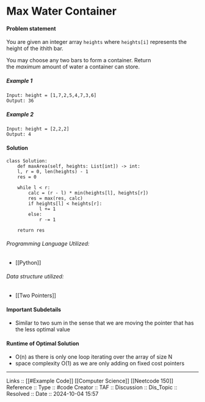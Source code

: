 # Max Water Container

#### Problem statement
You are given an integer array `heights` where `heights[i]` represents the height of the ithith bar.

You may choose any two bars to form a container. Return the _maximum_ amount of water a container can store.

##### Example 1
```
Input: height = [1,7,2,5,4,7,3,6]
Output: 36
```
##### Example 2
```
Input: height = [2,2,2]
Output: 4
```
#### Solution
```
class Solution:
	def maxArea(self, heights: List[int]) -> int:
	l, r = 0, len(heights) - 1
	res = 0

	while l < r:
		calc = (r - l) * min(heights[l], heights[r])
		res = max(res, calc)
		if heights[l] < heights[r]:
			l += 1
		else:
			r -= 1

	return res
```

###### Programming Language Utilized:

- [[Python]]
###### Data structure utilized:

- [[Two Pointers]]
#### Important Subdetails

- Similar to two sum in the sense that we are moving the pointer that has the less optimal value
#### Runtime of Optimal Solution

- O(n) as there is only one loop iterating over the array of size N
- space complexity O(1) as we are only adding on fixed cost pointers
---
Links :: [[#Example Code]] [[Computer Science]] [[Neetcode 150]]
Reference ::
Type :: #code
Creator ::
TAF ::
Discussion ::
Dis_Topic :: 
Resolved ::
Date :: 2024-10-04 15:57
